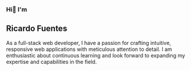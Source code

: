 ### Hi👋 I'm

## Ricardo Fuentes 

As a full-stack web developer, I have a passion for crafting intuitive, responsive web applications with meticulous attention to detail.
I am enthusiastic about continuous learning and look forward to expanding my expertise and capabilities in the field.

<!--
**RichiFU/RichiFU** is a ✨ _special_ ✨ repository because its `README.md` (this file) appears on your GitHub profile.

Here are some ideas to get you started:

- 🔭 I’m currently working on ...
- 🌱 I’m currently learning ...
- 👯 I’m looking to collaborate on ...
- 🤔 I’m looking for help with ...
- 💬 Ask me about ...
- 📫 How to reach me: ...
- 😄 Pronouns: ...
- ⚡ Fun fact: ...
-->
